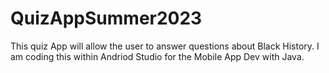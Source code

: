 # QuizAppSummer2023
This quiz App will allow the user to answer questions about Black History. I am coding this within Andriod Studio for the Mobile App Dev with Java.
